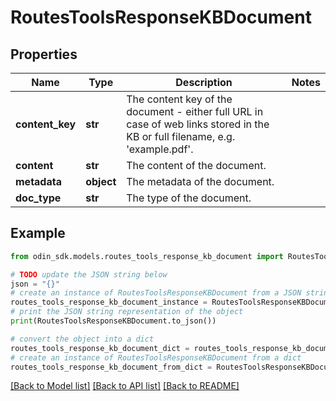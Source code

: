 # RoutesToolsResponseKBDocument


## Properties

Name | Type | Description | Notes
------------ | ------------- | ------------- | -------------
**content_key** | **str** | The content key of the document - either full URL in case of web links stored in the KB or full filename, e.g. &#39;example.pdf&#39;. | 
**content** | **str** | The content of the document. | 
**metadata** | **object** | The metadata of the document. | 
**doc_type** | **str** | The type of the document. | 

## Example

```python
from odin_sdk.models.routes_tools_response_kb_document import RoutesToolsResponseKBDocument

# TODO update the JSON string below
json = "{}"
# create an instance of RoutesToolsResponseKBDocument from a JSON string
routes_tools_response_kb_document_instance = RoutesToolsResponseKBDocument.from_json(json)
# print the JSON string representation of the object
print(RoutesToolsResponseKBDocument.to_json())

# convert the object into a dict
routes_tools_response_kb_document_dict = routes_tools_response_kb_document_instance.to_dict()
# create an instance of RoutesToolsResponseKBDocument from a dict
routes_tools_response_kb_document_from_dict = RoutesToolsResponseKBDocument.from_dict(routes_tools_response_kb_document_dict)
```
[[Back to Model list]](../README.md#documentation-for-models) [[Back to API list]](../README.md#documentation-for-api-endpoints) [[Back to README]](../README.md)


